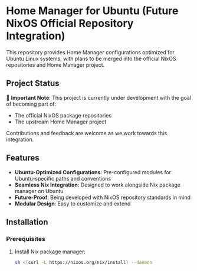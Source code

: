 # Home Manager for Ubuntu (Future NixOS Official Repository Integration)

This repository provides Home Manager configurations optimized for Ubuntu Linux systems, with plans to be merged into the official NixOS repositories and Home Manager project.

## Project Status

🚧 **Important Note**: This project is currently under development with the goal of becoming part of:
- The official NixOS package repositories
- The upstream Home Manager project

Contributions and feedback are welcome as we work towards this integration.

## Features

- **Ubuntu-Optimized Configurations**: Pre-configured modules for Ubuntu-specific paths and conventions
- **Seamless Nix Integration**: Designed to work alongside Nix package manager on Ubuntu
- **Future-Proof**: Being developed with NixOS repository standards in mind
- **Modular Design**: Easy to customize and extend

## Installation

### Prerequisites

1. Install Nix package manager:
   ```bash
   sh <(curl -L https://nixos.org/nix/install) --daemon
